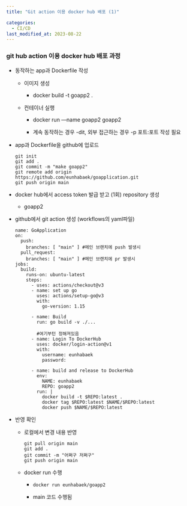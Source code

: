 ```yaml
---
title: "Git action 이용 docker hub 배포 (1)"

categories:
  - CI/CD
last_modified_at: 2023-08-22
---
```


### git hub action 이용 docker hub 배포 과정

*   동작하는 app과 Dockerfile 작성
    
    *   이미지 생성
        *   docker build -t goapp2 .
    
    *   컨테이너 실행
        
        *   docker run —name goapp2 goapp2
        
        *   계속 동작하는 경우 -dit, 외부 접근하는 경우 -p 포트:포트 작성 필요

*   app과 Dockerfile을 github에 업로드
    
        git init
        git add .
        git commit -m "make goapp2"
        git remote add origin https://github.com/eunhabaek/goapplication.git
        git push origin main
    

*   docker hub에서 access token 발급 받고 (1회) repository 생성
    *   goapp2

*   github에서 git action 생성 (workflows의 yaml파일)
    
        name: GoApplication
        on:
          push:
            branches: [ "main" ] #메인 브랜치에 push 발생시
          pull_request:
            branches: [ "main" ] #메인 브랜치에 pr 발생시
        jobs:
          build:
            runs-on: ubuntu-latest
            steps:
              - uses: actions/checkout@v3
              - name: set up go
                uses: actions/setup-go@v3
                with:
                  go-version: 1.15
        
              - name: Build
                run: go build -v ./...
        
                #여기부턴 정해져있음
              - name: Login To DockerHub
                uses: docker/login-action@v1
                with:
                  username: eunhabaek
                  password:
                  
              - name: build and release to DockerHub
                env:
                  NAME: eunhabaek
                  REPO: goapp2
                run: |
                  docker build -t $REPO:latest .
                  docker tag $REPO:latest $NAME/$REPO:latest
                  docker push $NAME/$REPO:latest
    

*   반영 확인
    
    *   로컬에서 변경 내용 반영
        
            git pull origin main
            git add .
            git commit -m "어쩌구 저쩌구"
            git push origin main
        
    
    *   docker run 수행
        
        *   `docker run eunhabaek/goapp2`
        
        *   main 코드 수행됨
